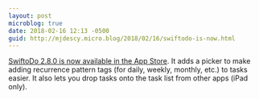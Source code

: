 ```yaml
---
layout: post
microblog: true
date: 2018-02-16 12:13 -0500
guid: http://mjdescy.micro.blog/2018/02/16/swiftodo-is-now.html
---
```

[SwiftoDo 2.8.0 is now available in the App Store](https://itunes.apple.com/us/app/swiftodo-task-list-for-todo.txt/id1073798440?ls=1&mt=8). It adds a picker to make adding recurrence pattern tags (for daily, weekly, monthly, etc.) to tasks easier. It also lets you drop tasks onto the task list from other apps (iPad only).

